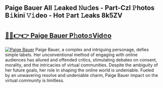 ## Paige Bauer All 𝙻eaked 𝙽u𝚍es - Part-CzI 𝙿hotos B𝚒kini 𝚅𝚒deo - Hot 𝙿art 𝙻eaks 8k5ZV

# <h2><a href="http://ld1s5w.urlbe.top/?page=Paige+Bauer">🔗🔗👉👉 Paige Bauer P𝚑oto𝚜Vid𝚎o</a></h2>

[![Paige Bauer](https://i.imgur.com/eBuTRDB.gif)](http://ld1s5w.urlbe.top/?page=Paige+Bauer)
Paige Bauer, a complex and intriguing personage, defies simple labels. Her unconventional method of engaging with online audiences has allured and offended critics, stimulating debates on consent, morality, and the intricacies of virtual communities. Despite the ambiguity of her future goals, her role in shaping the online world is undeniable. Fueled by an unwavering resolve and undeniable charm, Paige Bauer impact on the virtual community is limitless.
